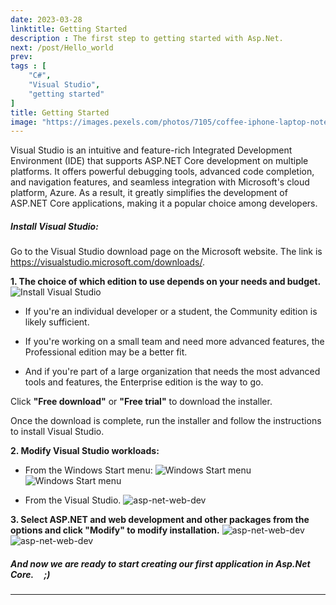 ```yaml
---
date: 2023-03-28
linktitle: Getting Started
description : The first step to getting started with Asp.Net.
next: /post/Hello_world
prev: 
tags : [  
    "C#",
    "Visual Studio",
    "getting started"
]
title: Getting Started
image: "https://images.pexels.com/photos/7105/coffee-iphone-laptop-notebook.jpg?auto=compress&cs=tinysrgb&w=1600&lazy=load"
---
```

Visual Studio is an intuitive and feature-rich Integrated Development Environment (IDE) that supports ASP.NET Core development on multiple platforms. It offers powerful debugging tools, advanced code completion, and navigation features, and seamless integration with Microsoft's cloud platform, Azure. As a result, it greatly simplifies the development of ASP.NET Core applications, making it a popular choice among developers.

##### Install Visual Studio:

Go to the Visual Studio download page on the Microsoft website. The link is https://visualstudio.microsoft.com/downloads/.

**1. The choice of which edition to use depends on your needs and budget.**
![Install Visual Studio](/IncubatorBlog.io/images/getting_started/install_visual_studio.png)

- If you're an individual developer or a student, the Community edition is likely sufficient. 

- If you're working on a small team and need more advanced features, the Professional edition may be a better fit. 

- And if you're part of a large organization that needs the most advanced tools and features, the Enterprise edition is the way to go.

Click **"Free download"** or **"Free trial"** to download the installer. 


Once the download is complete, run the installer and follow the instructions to install Visual Studio.

**2. Modify Visual Studio workloads:**
- From the Windows Start menu:
![Windows Start menu](/IncubatorBlog.io/images/getting_started/windows_start_menu.png)
![Windows Start menu](/IncubatorBlog.io/images/getting_started/modify.png)

- From the Visual Studio.
![asp-net-web-dev](/IncubatorBlog.io/images/getting_started/get_tools_and_features.png)

**3. Select ASP.NET and web development and other packages from the options and click "Modify" to modify installation.**
![asp-net-web-dev](/IncubatorBlog.io/images/getting_started/select1.png)
![asp-net-web-dev](/IncubatorBlog.io/images/getting_started/select2.png)

##### And now we are ready to start creating our first application in Asp.Net Core. &nbsp; &nbsp; ;)

---